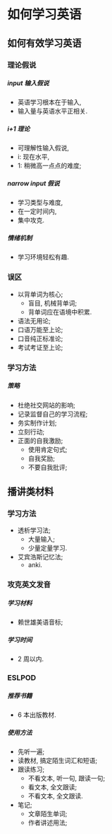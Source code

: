# 如何学习英语

## 如何有效学习英语

### 理论假说

##### input 输入假说

- 英语学习根本在于输入,
- 输入量与英语水平正相关.

##### i+1 理论

- 可理解性输入假说,
- i: 现在水平,
- 1: 稍微高一点点的难度;

##### narrow input 假说

- 学习类型与难度,
- 在一定时间内,
- 集中攻克.

##### 情绪机制

- 学习环境轻松有趣.

### 误区

- 以背单词为核心;
  - 盲目, 机械背单词;
  - 背单词应在语境中积累.
- 语法无用论;
- 口语万能至上论;
- 口音纯正标准论;
- 考试考证至上论;

### 学习方法

##### 策略

- 杜绝社交网站的影响;
- 记录监督自己的学习流程;
- 务实制作计划;
- 立刻行动;
- 正面的自我激励;
  - 使用肯定句式;
  - 自我奖励;
  - 不要自我批评;

## 播讲类材料

### 学习方法

- 透析学习法;
  - 大量输入;
  - 少量定量学习.
- 艾宾浩斯记忆法;
  - anki.

### 攻克英文发音

##### 学习材料

- 赖世雄美语音标;

##### 学习时间

- 2 周以内.

### ESLPOD

##### 推荐书籍

- 6 本出版教材.

##### 使用方法

- 先听一遍;
- 读教材, 搞定陌生词汇和短语;
- 跟读练习;
  - 不看文本, 听一句, 跟读一句;
  - 看文本, 全文跟读;
  - 不看文本, 全文跟读.
- 笔记;
  - 文章陌生单词;
  - 作者讲述用法;
